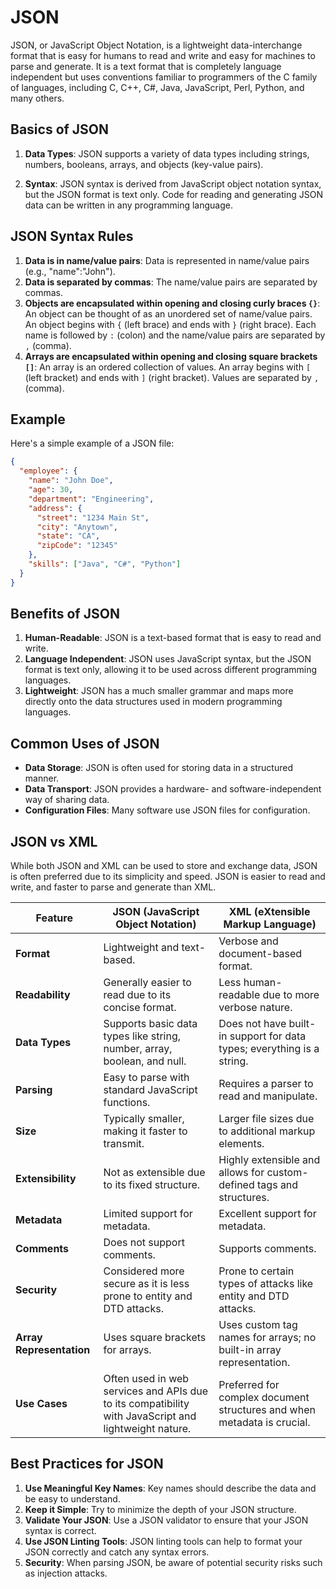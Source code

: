 # JSON

JSON, or JavaScript Object Notation, is a lightweight data-interchange format that is easy for humans to read and write and easy for machines to parse and generate. It is a text format that is completely language independent but uses conventions familiar to programmers of the C family of languages, including C, C++, C#, Java, JavaScript, Perl, Python, and many others.

## Basics of JSON

1. **Data Types**: JSON supports a variety of data types including strings, numbers, booleans, arrays, and objects (key-value pairs).

2. **Syntax**: JSON syntax is derived from JavaScript object notation syntax, but the JSON format is text only. Code for reading and generating JSON data can be written in any programming language.

## JSON Syntax Rules

1. **Data is in name/value pairs**: Data is represented in name/value pairs (e.g., "name":"John").
2. **Data is separated by commas**: The name/value pairs are separated by commas.
3. **Objects are encapsulated within opening and closing curly braces `{}`**: An object can be thought of as an unordered set of name/value pairs. An object begins with `{` (left brace) and ends with `}` (right brace). Each name is followed by `:` (colon) and the name/value pairs are separated by `,` (comma).
4. **Arrays are encapsulated within opening and closing square brackets `[]`**: An array is an ordered collection of values. An array begins with `[` (left bracket) and ends with `]` (right bracket). Values are separated by `,` (comma).

## Example

Here's a simple example of a JSON file:

```json
{
  "employee": {
    "name": "John Doe",
    "age": 30,
    "department": "Engineering",
    "address": {
      "street": "1234 Main St",
      "city": "Anytown",
      "state": "CA",
      "zipCode": "12345"
    },
    "skills": ["Java", "C#", "Python"]
  }
}
```

## Benefits of JSON

1. **Human-Readable**: JSON is a text-based format that is easy to read and write.
2. **Language Independent**: JSON uses JavaScript syntax, but the JSON format is text only, allowing it to be used across different programming languages.
3. **Lightweight**: JSON has a much smaller grammar and maps more directly onto the data structures used in modern programming languages.

## Common Uses of JSON

- **Data Storage**: JSON is often used for storing data in a structured manner.
- **Data Transport**: JSON provides a hardware- and software-independent way of sharing data.
- **Configuration Files**: Many software use JSON files for configuration.

## JSON vs XML

While both JSON and XML can be used to store and exchange data, JSON is often preferred due to its simplicity and speed. JSON is easier to read and write, and faster to parse and generate than XML.

| **Feature**           | **JSON (JavaScript Object Notation)**                                                                 | **XML (eXtensible Markup Language)**                                   |
|-----------------------|-------------------------------------------------------------------------------------------------------|------------------------------------------------------------------------|
| **Format**            | Lightweight and text-based.                                                                           | Verbose and document-based format.                                      |
| **Readability**       | Generally easier to read due to its concise format.                                                   | Less human-readable due to more verbose nature.                         |
| **Data Types**        | Supports basic data types like string, number, array, boolean, and null.                              | Does not have built-in support for data types; everything is a string. |
| **Parsing**           | Easy to parse with standard JavaScript functions.                                                     | Requires a parser to read and manipulate.                              |
| **Size**              | Typically smaller, making it faster to transmit.                                                      | Larger file sizes due to additional markup elements.                   |
| **Extensibility**     | Not as extensible due to its fixed structure.                                                         | Highly extensible and allows for custom-defined tags and structures.   |
| **Metadata**          | Limited support for metadata.                                                                         | Excellent support for metadata.                                        |
| **Comments**          | Does not support comments.                                                                            | Supports comments.                                                     |
| **Security**          | Considered more secure as it is less prone to entity and DTD attacks.                                 | Prone to certain types of attacks like entity and DTD attacks.         |
| **Array Representation** | Uses square brackets for arrays.                                                                    | Uses custom tag names for arrays; no built-in array representation.    |
| **Use Cases**         | Often used in web services and APIs due to its compatibility with JavaScript and lightweight nature. | Preferred for complex document structures and when metadata is crucial.|

## Best Practices for JSON

1. **Use Meaningful Key Names**: Key names should describe the data and be easy to understand.
2. **Keep it Simple**: Try to minimize the depth of your JSON structure.
3. **Validate Your JSON**: Use a JSON validator to ensure that your JSON syntax is correct.
4. **Use JSON Linting Tools**: JSON linting tools can help to format your JSON correctly and catch any syntax errors.
5. **Security**: When parsing JSON, be aware of potential security risks such as injection attacks.
